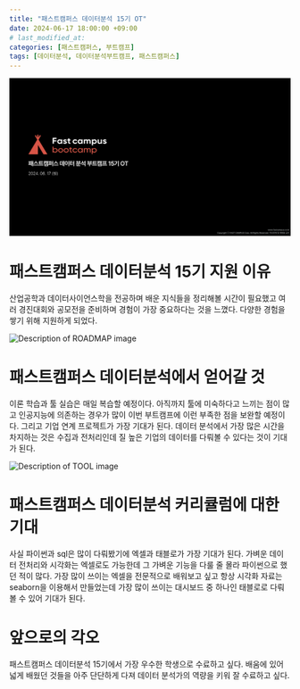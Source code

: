 ```yaml
---
title: "패스트캠퍼스 데이터분석 15기 OT"
date: 2024-06-17 18:00:00 +09:00 
# last_modified_at:
categories: [패스트캠퍼스, 부트캠프]
tags: [데이터분석, 데이터분석부트캠프, 패스트캠퍼스]
---
```


<img src="/assets/images/OT.png" alt="Description of OT image">

# 패스트캠퍼스 데이터분석 15기 지원 이유
산업공학과 데이터사이언스학을 전공하며 배운 지식들을 정리해볼 시간이 필요했고 여러 경진대회와 공모전을 준비하며 경험이 가장 중요하다는 것을 느꼈다. 다양한 경험을 쌓기 위해 지원하게 되었다.

<img src="{{ site.baseurl }}/assets/images/ROADMAP.png" alt="Description of ROADMAP image">

# 패스트캠퍼스 데이터분석에서 얻어갈 것
이론 학습과 툴 실습은 매일 복습할 예정이다. 아직까지 툴에 미숙하다고 느끼는 점이 많고 인공지능에 의존하는 경우가 많이 이번 부트캠프에 이런 부족한 점을 보완할 예정이다.
그리고 기업 연계 프로젝트가 가장 기대가 된다. 데이터 분석에서 가장 많은 시간을 차지하는 것은 수집과 전처리인데 질 높은 기업의 데이터를 다뤄볼 수 있다는 것이 기대가 된다.

<img src="{{ site.baseurl }}/assets/images/TOOL.png" alt="Description of TOOL image">

# 패스트캠퍼스 데이터분석 커리큘럼에 대한 기대
사실 파이썬과 sql은 많이 다뤄봤기에 엑셀과 태블로가 가장 기대가 된다. 가벼운 데이터 전처리와 시각화는 엑셀로도 가능한데 그 가벼운 기능을 다룰 줄 몰라 파이썬으로 했던 적이 많다. 가장 많이 쓰이는 엑셀을 전문적으로 배워보고 싶고 항상 시각화 자료는 seaborn을 이용해서 만들었는데 가장 많이 쓰이는 대시보드 중 하나인 태블로로 다뤄볼 수 있어 기대가 된다.

# 앞으로의 각오
패스트캠퍼스 데이터분석 15기에서 가장 우수한 학생으로 수료하고 싶다. 배움에 있어 넓게 배웠던 것들을 아주 단단하게 다져 데이터 분석가의 역량을 키워 잘 수료하고 싶다.